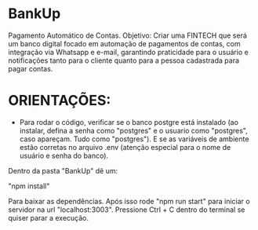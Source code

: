 # BankUp
Pagamento Automático de Contas.
Objetivo: Criar uma FINTECH que será um banco digital focado em automação de pagamentos de contas, com integração via Whatsapp e e-mail, garantindo praticidade para o usuário e notificações tanto para o cliente quanto para a pessoa cadastrada para pagar contas.

# ORIENTAÇÕES:

- Para rodar o código, verificar se o banco postgre está instalado (ao instalar, defina a senha como "postgres" e o usuario como "postgres", caso apareçam. Tudo como "postgres"). E se as variáveis de ambiente estão corretas no arquivo .env (atenção especial para o nome de usuário e senha do banco).

Dentro da pasta "BankUp" dê um:

"npm install"

Para baixar as dependências.
Após isso rode "npm run start" para iniciar o servidor na url "localhost:3003". Pressione Ctrl + C dentro do terminal se quiser parar a execução.
